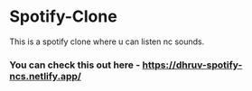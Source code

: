 # Spotify-Clone
This is a spotify clone where u can listen nc sounds.
### You can check this out here - https://dhruv-spotify-ncs.netlify.app/
